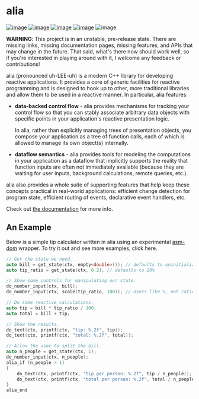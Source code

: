 alia
====

[![image](https://img.shields.io/travis/tmadden/alia/master.svg?style=flat&logo=travis-ci&logoColor=white)](https://travis-ci.org/tmadden/alia/branches)
[![image](https://img.shields.io/appveyor/ci/tmadden/alia/master.svg?style=flat&logo=appveyor&logoColor=white)](https://ci.appveyor.com/project/tmadden/alia/branch/master)
[![image](https://img.shields.io/codecov/c/github/tmadden/alia/master.svg?style=flat&logo=codecov&logoColor=white)](https://codecov.io/gh/tmadden/alia/branch/master)
[![image](https://img.shields.io/badge/stability-unstable-yellow.svg?style=flat)](https://github.com/orangemug/stability-badges#unstable)
![image](https://img.shields.io/badge/C++-14-green.svg?style=flat&logo=c%2B%2B)

**WARNING**: This project is in an unstable, pre-release state. There
are missing links, missing documentation pages, missing features, and
APIs that may change in the future. That said, what's there now should
work well, so if you're interested in playing around with it, I welcome
any feedback or contributions!

alia (pronounced uh-LEE-uh) is a modern C++ library for developing reactive
applications. It provides a core of generic facilities for reactive programming
and is designed to hook up to other, more traditional libraries and allow them
to be used in a reactive manner. In particular, alia features:

* **data-backed control flow** - alia provides mechanisms for tracking your
  control flow so that you can stably associate arbitrary data objects with
  specific points in your application's reactive presentation logic.

  In alia, rather than explicitly managing trees of presentation objects, you
  compose your application as a tree of function calls, each of which is allowed
  to manage its own object(s) internally.

* **dataflow semantics** - alia provides tools for modeling the computations in
  your application as a dataflow that implicitly supports the reality that
  function inputs are often not immediately available (because they are waiting
  for user inputs, background calculations, remote queries, etc.).

alia also provides a whole suite of supporting features that help keep these
concepts practical in real-world applications: efficient change detection for
program state, efficient routing of events, declarative event handlers, etc.

Check out [the documentation](https://tmadden.github.io/alia) for more info.

An Example
----------

Below is a simple tip calculator written in alia using an experimental
[asm-dom](https://github.com/mbasso/asm-dom) wrapper. To try it out and see more
examples, click here.

```cpp
// Get the state we need.
auto bill = get_state(ctx, empty<double>()); // defaults to uninitialized
auto tip_ratio = get_state(ctx, 0.2); // defaults to 20%

// Show some controls for manipulating our state.
do_number_input(ctx, bill);
do_number_input(ctx, scale(tip_ratio, 100)); // Users like %, not ratios.

// Do some reactive calculations.
auto tip = bill * tip_ratio / 100;
auto total = bill + tip;

// Show the results.
do_text(ctx, printf(ctx, "tip: %.2f", tip));
do_text(ctx, printf(ctx, "total: %.2f", total));

// Allow the user to split the bill.
auto n_people = get_state(ctx, 1);
do_number_input(ctx, n_people);
alia_if (n_people > 1)
{
    do_text(ctx, printf(ctx, "tip per person: %.2f", tip / n_people));
    do_text(ctx, printf(ctx, "total per person: %.2f", total / n_people));
}
alia_end
```
